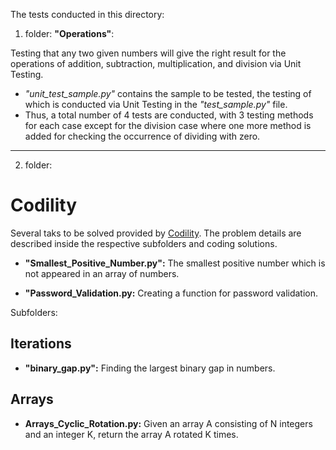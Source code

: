 The tests conducted in this directory:

1) folder: **"Operations"**: 

Testing that any two given numbers will give the right result for the operations of addition, subtraction, multiplication, and division via Unit Testing.
* _"unit_test_sample.py"_ contains the sample to be tested, the testing of which is conducted via Unit Testing in the _"test_sample.py"_ file.
* Thus, a total number of 4 tests are conducted, with 3 testing methods for each case except for the division case where one more method is added for checking the occurrence of dividing with zero.
---

2) folder: 
# Codility

Several taks to be solved provided by [Codility](https://app.codility.com/programmers/). The problem details are described inside the respective subfolders and coding solutions.

* **"Smallest_Positive_Number.py":**  The smallest positive number which is not appeared in an array of numbers.

* **"Password_Validation.py:** Creating a function for password validation.

Subfolders: 

## Iterations
* **"binary_gap.py":** Finding the largest binary gap in numbers.

## Arrays
* **Arrays_Cyclic_Rotation.py:** Given an array A consisting of N integers and an integer K, return the array A rotated K times.